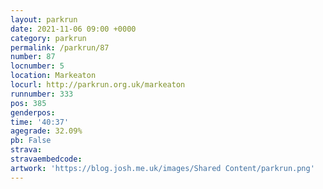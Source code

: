 ```yaml
---
layout: parkrun
date: 2021-11-06 09:00 +0000
category: parkrun
permalink: /parkrun/87
number: 87
locnumber: 5
location: Markeaton
locurl: http://parkrun.org.uk/markeaton
runnumber: 333
pos: 385
genderpos: 
time: '40:37'
agegrade: 32.09%
pb: False
strava: 
stravaembedcode:
artwork: 'https://blog.josh.me.uk/images/Shared Content/parkrun.png'
---
```

